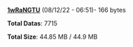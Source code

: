[**1wRaNGTU**](/data/1wRaNGTU.txt) (08/12/22 - 06:51)- 166 bytes

**Total Datas**: 7715

**Total Size**: 44.85 MB / 44.9 MB